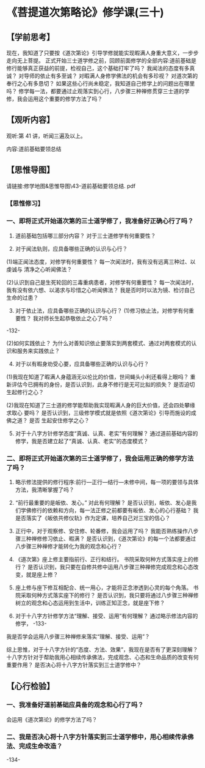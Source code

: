 
# 《菩提道次第略论》修学课(三十)
## 【学前思考】

现在，我知道了只要按《道次第论》引导学修就能实现暇满人身重大意义，一步步走向无上菩提。
正式开始三士道学修之前，回顾前面修学的全部内容:道前基础是修行能够真正获益的前提，检视自己，这个基础打牢了吗？
我闻法的态度有多真诚？
对导师的依止有多至诚？
对暇满人身修学佛法的机会有多珍视？
对道次第的奉行之心有多恳切？
如果这些心行尚未稳定，我知道自己修学上的问题出在哪里吗？
修学每一法，都要通过止观落实到心行，八步骤三种禅修贯穿三士道的学修，我会运用这个重要的修学方法了吗？

## 【观听内容】

观听:第 41 讲，听闻三遍及以上。

内容:道前基础要领总结

## 【思惟导图】

请链接:修学地图&思惟导图\43-道前基础要领总结. pdf

### 【思惟修习】

### 一、即将正式开始道次第的三士道学修了，我准备好正确心行了吗？

1. 道前基础包括哪三部分内容？
   对于三士道修学有何重要性？

2. 对于闻法轨则，应具备哪些正确的认识与心行？

(1)端正闻法态度，对修学有何重要性？
每一次闻法时，我有没有远离三种过、以虔诚与
清净之心听闻佛法？

(2)认识到自己是生死轮回的三毒重病患者，对修学有何重要性？
每一次闻法时，我有没有依六想、以渴求与珍惜之心听闻佛法？
我是否时时以法为镜、检讨自己生命的过患？

3. 对于依止法，应具备哪些正确的认识与心行？
   (1)修习依止法，对修学有何重要性？
   我对师长生起恭敬依止之心了吗？

-132-

(2)如何实践依止？
为什么对善知识依止要落实到两套模式、通过对两套模式的认识和服务来实践依止？

4. 对于以有暇身劝受心要，应具备哪些正确的认识与心行？

(1)我现在知道了暇满人身蕴涵无以伦比的价值，世间蝇头小利还看得上眼吗？
重新评估今已拥有的身份，是否认识到，此身不修行是无可比拟的损失？
是否迫切生起修行之心？

(2)我现在知道了三士道的修学能帮助我实现暇满人身的巨大价值，还会四处攀缘求取心
要吗？
是否认识到，三级修学模式就是依照《道次第论》引导而施设的成佛之道？
是否
生起安住修学之心？

5. 对于十八字方针修学态度“真诚、认真、老实”有何理解？
   通过道前基础内容的修学，我是否建立起了“真诚、认真、老实”的态度模式？

### 二、即将正式开始道次第的三士道学修了，我会运用正确的修学方法了吗？

1. 略示修法提供的修行程序:前行—正行—结行—未修中间，每一项的要领与具体方法，我清晰掌握了吗？

2. “前行最重要的是皈依、发心。”
   对此有何理解？
   是否认识到，皈依、发心是我们学佛修行的依赖和方向，每一法正修之前都要有皈依、发心的心行基础？
   我是否落实了《皈依共修仪轨》作为定课，培养自己对三宝的信心？

3. 正行中，对于观察修、安住修、轮番修，我会运用了吗？
   我能否熟练操作八步骤三种禅修修习依止、暇满？
   是否认识到，《道次第论》的每一个法都要通过八步骤三种禅修才能转化为我的观念和心行？

4. 《道次第》座上修主要指前行、正行和结行。
   书院采取何种方式落实座上的修行？
   是否认识到，我只要在自修共修中运用八步骤三种禅修完成观念和心态改变，就是座上修？

5. 座上修与座下修互相配合、统一用心，才能将正念渗透到心灵的每个角落。
   书院采取何种方式落实座下的修行？
   是否认识到，我只要将通过八步骤三种禅修树立的观念和心态运用到生活中，训练正知正念，就是座下修？

6. 对于十八字方针修学方法“理解、接受、运用”有何理解？
   通过略示修法内容的修学，
   -133-

我是否学会运用八步骤三种禅修来落实“理解、接受、运用”？

综上思惟，对于十八字方针的“态度、方法、效果”，我现在是否有了更深刻理解？
十八字方针对于帮助我用心相续传承佛法，完成观念、心态和生命品质的改变有何重要作用？
是否决心将十八字方针落实到三士道学修中？

## 【心行检验】

### 一、我准备好道前基础应具备的观念和心行了吗？

会运用《道次第论》的修学方法了吗？

### 二、我是否决心将十八字方针落实到三士道学修中，用心相续传承佛法、完成生命改造？

-134-